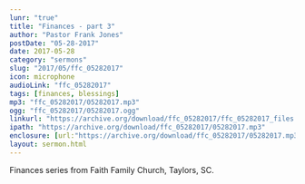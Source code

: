 ```yaml
---
lunr: "true"
title: "Finances - part 3"
author: "Pastor Frank Jones"
postDate: "05-28-2017"
date: 2017-05-28
category: "sermons"
slug: "2017/05/ffc_05282017"
icon: microphone
audioLink: "ffc_05282017"
tags: [finances, blessings]
mp3: "ffc_05282017/05282017.mp3"
ogg: "ffc_05282017/05282017.ogg"
linkurl: "https://archive.org/download/ffc_05282017/ffc_05282017_files.xml"
ipath: "https://archive.org/download/ffc_05282017/05282017.mp3"
enclosure: [url:"https://archive.org/download/ffc_05282017/05282017.mp3"]
layout: sermon.html
---
```


Finances series from Faith Family Church, Taylors, SC.